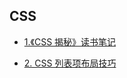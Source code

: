 ## CSS

-   [1.《CSS 揭秘》读书笔记](./css-jiemi-notes/README.md)

-   [2. CSS 列表项布局技巧](./css-item-layout/README.md)
